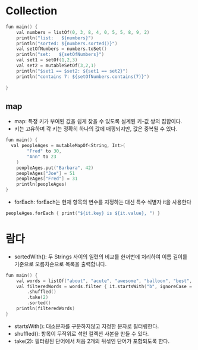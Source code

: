 # Collection

```c
fun main() {
    val numbers = listOf(0, 3, 8, 4, 0, 5, 5, 8, 9, 2)
    println("list:   ${numbers}")
    println("sorted: ${numbers.sorted()}")
    val setOfNumbers = numbers.toSet()
    println("set:	${setOfNumbers}")
    val set1 = setOf(1,2,3)
	val set2 = mutableSetOf(3,2,1)
    println("$set1 == $set2: ${set1 == set2}")
    println("contains 7: ${setOfNumbers.contains(7)}")
    
}
```

## map

- map:  특정 키가 부여된 값을 쉽게 찾을 수 있도록 설계된 키-값 쌍의 집합이다.
- 키는 고유하며 각 키는 정확히 하나의 값에 매핑되지만, 값은 중복될 수 있다.

```c
fun main() {
  val peopleAges = mutableMapOf<String, Int>(
        "Fred" to 30,
        "Ann" to 23
    )
    peopleAges.put("Barbara", 42)
    peopleAges["Joe"] = 51
    peopleAges["Fred"] = 31
    println(peopleAges)
}
```

- forEach: forEach는 현재 항목의 변수를 지정하는 대신 특수 식별자 it을 사용한다
```c
peopleAges.forEach { print("${it.key} is ${it.value}, ") }
```

# 람다

- sortedWith(): 두 Strings 사이의 일련의 비교를 한꺼번에 처리하여 이름 길이를 기준으로 오름차순으로 목록을 출력합니다.

```c
fun main() {
    val words = listOf("about", "acute", "awesome", "balloon", "best", "brief", "class", "coffee", "creative")
    val filteredWords = words.filter { it.startsWith("b", ignoreCase = true) }
        .shuffled()
        .take(2)
        .sorted()
    println(filteredWords)
}
```

- startsWith(): 대소문자를 구분하지않고 지정한 문자로 필터링한다.
- shuffled(): 항목이 무작위로 섞인 컬렉션 사본을 만들 수 있다.
- take(2): 필터링된 단어에서 처음 2개의 뒤섞인 단어가 포함되도록 한다.